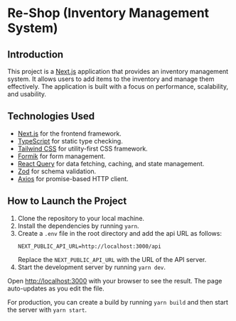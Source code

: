 # Re-Shop (Inventory Management System)

## Introduction

This project is a [Next.js](https://nextjs.org/) application that provides an inventory management system. It allows users to add items to the inventory and manage them effectively. The application is built with a focus on performance, scalability, and usability.

## Technologies Used

- [Next.js](https://nextjs.org/) for the frontend framework.
- [TypeScript](https://www.typescriptlang.org/) for static type checking.
- [Tailwind CSS](https://tailwindcss.com/) for utility-first CSS framework.
- [Formik](https://formik.org/) for form management.
- [React Query](https://react-query.tanstack.com/) for data fetching, caching, and state management.
- [Zod](https://github.com/colinhacks/zod) for schema validation.
- [Axios](https://axios-http.com/) for promise-based HTTP client.

## How to Launch the Project

1. Clone the repository to your local machine.
2. Install the dependencies by running `yarn`.
3. Create a `.env` file in the root directory and add the api URL as follows:
   ```
   NEXT_PUBLIC_API_URL=http://localhost:3000/api
   ```
   Replace the `NEXT_PUBLIC_API_URL` with the URL of the API server.
4. Start the development server by running `yarn dev`.

Open [http://localhost:3000](http://localhost:3000) with your browser to see the result. The page auto-updates as you edit the file.

For production, you can create a build by running `yarn build` and then start the server with `yarn start`.
